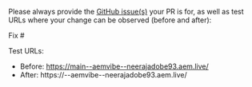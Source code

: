Please always provide the [GitHub issue(s)](../issues) your PR is for, as well as test URLs where your change can be observed (before and after):

Fix #<gh-issue-id>

Test URLs:
- Before: https://main--aemvibe--neerajadobe93.aem.live/
- After: https://<branch>--aemvibe--neerajadobe93.aem.live/
